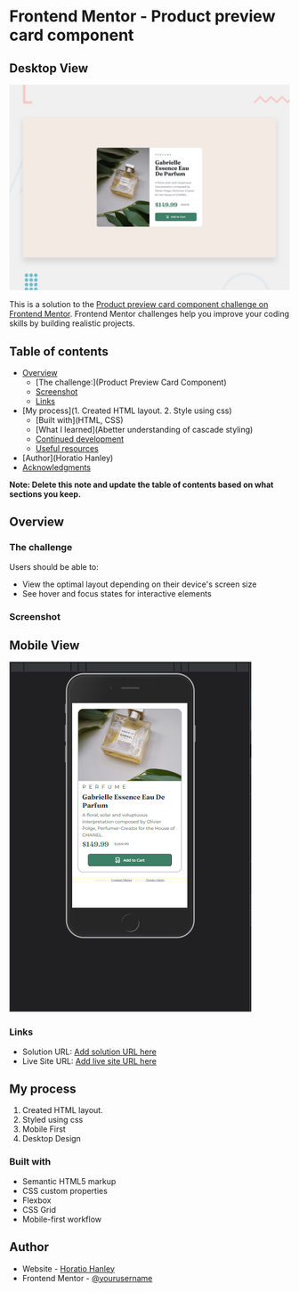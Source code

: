 # Frontend Mentor - Product preview card component

## Desktop View
![Design preview for the Product preview card component coding challenge](./design/desktop-preview.jpg)

This is a solution to the [Product preview card component challenge on Frontend Mentor](https://www.frontendmentor.io/challenges/product-preview-card-component-GO7UmttRfa). Frontend Mentor challenges help you improve your coding skills by building realistic projects. 

## Table of contents

- [Overview](#overview)
  - [The challenge:](Product Preview Card Component)
  - [Screenshot](#screenshot)
  - [Links](https://github.com/Ray-Xavier-2021/product-preview-card-component)
- [My process](1. Created HTML layout. 2. Style using css)
  - [Built with](HTML, CSS)
  - [What I learned](Abetter understanding of cascade styling)
  - [Continued development](#continued-development)
  - [Useful resources](#useful-resources)
- [Author](Horatio Hanley)
- [Acknowledgments](https://www.frontendmentor.io/)

**Note: Delete this note and update the table of contents based on what sections you keep.**

## Overview

### The challenge

Users should be able to:

- View the optimal layout depending on their device's screen size
- See hover and focus states for interactive elements

### Screenshot

## Mobile View
![Design preview for the Product preview card component coding challenge](./design/product-card-mobile.png)
### Links

- Solution URL: [Add solution URL here](https://www.frontendmentor.io/solutions/mobile-first-and-media-queries-vq2gYWTmHJ)
- Live Site URL: [Add live site URL here](https://ray-xavier-2021.github.io/product-preview-card-component/)

## My process
  1. Created HTML layout. 
  2. Styled using css
  3. Mobile First
  4. Desktop Design

### Built with

- Semantic HTML5 markup
- CSS custom properties
- Flexbox
- CSS Grid
- Mobile-first workflow
## Author

- Website - [Horatio Hanley](https://www.your-site.com)
- Frontend Mentor - [@yourusername](https://www.frontendmentor.io/profile/Ray-Xavier-2021)

